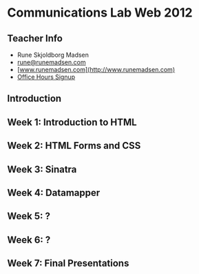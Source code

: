 <a name="course-description"></a>

Communications Lab Web 2012
===========================


Teacher Info
------------

* Rune Skjoldborg Madsen
* rune@runemadsen.com
* [www.runemadsen.com](http://www.runemadsen.com)
* [Office Hours Signup](https://www.google.com/calendar/selfsched?sstoken=UUZYRVhjenlybjZ6fGRlZmF1bHR8ZTlhNjZkZmUwMjU1MTRkNGI3NDQyYzBjMGZjNjNjZWM)

Introduction
------------



Week 1: Introduction to HTML
----------------------------

Week 2: HTML Forms and CSS
--------------------------

Week 3: Sinatra
---------------

Week 4: Datamapper
------------------

Week 5: ?
------------------

Week 6: ?
------------------

Week 7: Final Presentations
---------------------------
